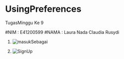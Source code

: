 # UsingPreferences
TugasMinggu Ke 9

#NIM    : E41200599
#NAMA    : Laura Nada Claudia Rusydi

1. ![masukSebagai](https://user-images.githubusercontent.com/74998643/140757100-8692f6bb-29e0-4f75-bf49-785750fa3dae.jpeg)

2. ![SignUp](https://user-images.githubusercontent.com/74998643/140757226-37fa9211-9ce7-4a4e-914e-ad5f6a6d7b45.jpeg)

